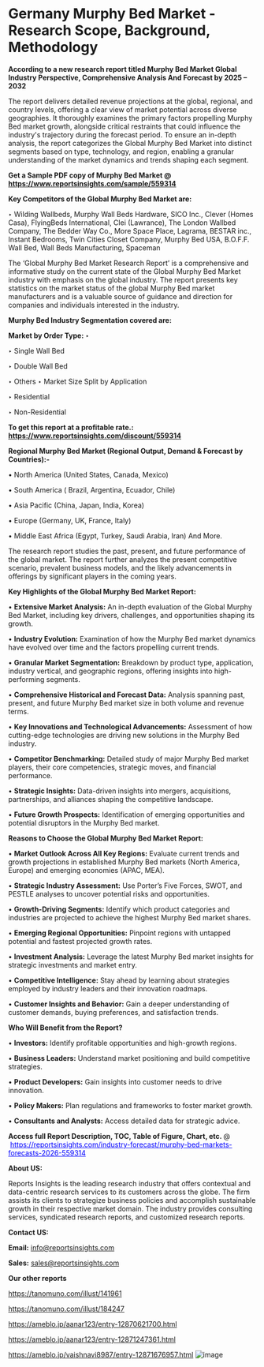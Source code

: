# Germany Murphy Bed Market - Research Scope, Background, Methodology

<strong>According to a new research report titled Murphy Bed Market Global Industry Perspective, Comprehensive Analysis And Forecast by 2025 – 2032</strong>

The report delivers detailed revenue projections at the global, regional, and country levels, offering a clear view of market potential across diverse geographies. It thoroughly examines the primary factors propelling Murphy Bed market growth, alongside critical restraints that could influence the industry's trajectory during the forecast period. To ensure an in-depth analysis, the report categorizes the Global Murphy Bed Market into distinct segments based on type, technology, and region, enabling a granular understanding of the market dynamics and trends shaping each segment.

<strong>Get a Sample PDF copy of Murphy Bed Market </strong><strong>@<a href=https://www.reportsinsights.com/sample/559314 style=color:#0000ff;> https://www.reportsinsights.com/sample/559314</a></strong></font>

<strong>Key Competitors of the Global Murphy Bed Market are:</strong>

‣ Wilding Wallbeds, Murphy Wall Beds Hardware, SICO Inc., Clever (Homes Casa), FlyingBeds International, Clei (Lawrance), The London Wallbed Company, The Bedder Way Co., More Space Place, Lagrama, BESTAR inc., Instant Bedrooms, Twin Cities Closet Company, Murphy Bed USA, B.O.F.F. Wall Bed, Wall Beds Manufacturing, Spaceman

The ‘Global Murphy Bed Market Research Report’ is a comprehensive and informative study on the current state of the Global Murphy Bed Market industry with emphasis on the global industry. The report presents key statistics on the market status of the global Murphy Bed market manufacturers and is a valuable source of guidance and direction for companies and individuals interested in the industry.

<strong>Murphy Bed Industry Segmentation covered are:</strong>

<strong>Market by Order Type: </strong>
‣ 

‣ Single Wall Bed

‣ Double Wall Bed

‣ Others
‣ Market Size Split by Application

‣ Residential

‣ Non-Residential

<strong>To get this report at a profitable rate.: <a href=https://www.reportsinsights.com/discount/559314 style=color:#0000ff;>https://www.reportsinsights.com/discount/559314</a></strong></font>

<strong>Regional Murphy Bed Market (Regional Output, Demand &amp; Forecast by Countries):-</strong>

• North America (United States, Canada, Mexico)

• South America ( Brazil, Argentina, Ecuador, Chile)

• Asia Pacific (China, Japan, India, Korea)

• Europe (Germany, UK, France, Italy)

• Middle East Africa (Egypt, Turkey, Saudi Arabia, Iran) And More.

The research report studies the past, present, and future performance of the global market. The report further analyzes the present competitive scenario, prevalent business models, and the likely advancements in offerings by significant players in the coming years.

<strong>Key Highlights of the Global Murphy Bed Market Report:</strong>

• <strong>Extensive Market Analysis:</strong> An in-depth evaluation of the Global Murphy Bed Market, including key drivers, challenges, and opportunities shaping its growth.

• <strong>Industry Evolution:</strong> Examination of how the Murphy Bed market dynamics have evolved over time and the factors propelling current trends.

• <strong>Granular Market Segmentation:</strong> Breakdown by product type, application, industry vertical, and geographic regions, offering insights into high-performing segments.

• <strong>Comprehensive Historical and Forecast Data:</strong> Analysis spanning past, present, and future Murphy Bed market size in both volume and revenue terms.

• <strong>Key Innovations and Technological Advancements:</strong> Assessment of how cutting-edge technologies are driving new solutions in the Murphy Bed industry.

• <strong>Competitor Benchmarking:</strong> Detailed study of major Murphy Bed market players, their core competencies, strategic moves, and financial performance.

• <strong>Strategic Insights:</strong> Data-driven insights into mergers, acquisitions, partnerships, and alliances shaping the competitive landscape.

• <strong>Future Growth Prospects:</strong> Identification of emerging opportunities and potential disruptors in the Murphy Bed market.

<strong>Reasons to Choose the Global Murphy Bed Market Report:</strong>

• <strong>Market Outlook Across All Key Regions:</strong> Evaluate current trends and growth projections in established Murphy Bed markets (North America, Europe) and emerging economies (APAC, MEA).

• <strong>Strategic Industry Assessment:</strong> Use Porter’s Five Forces, SWOT, and PESTLE analyses to uncover potential risks and opportunities.

• <strong>Growth-Driving Segments:</strong> Identify which product categories and industries are projected to achieve the highest Murphy Bed market shares.

• <strong>Emerging Regional Opportunities:</strong> Pinpoint regions with untapped potential and fastest projected growth rates.

• <strong>Investment Analysis:</strong> Leverage the latest Murphy Bed market insights for strategic investments and market entry.

• <strong>Competitive Intelligence:</strong> Stay ahead by learning about strategies employed by industry leaders and their innovation roadmaps.

• <strong>Customer Insights and Behavior:</strong> Gain a deeper understanding of customer demands, buying preferences, and satisfaction trends.

<strong>Who Will Benefit from the Report?</strong>

• <strong>Investors:</strong> Identify profitable opportunities and high-growth regions.

• <strong>Business Leaders:</strong> Understand market positioning and build competitive strategies.

• <strong>Product Developers:</strong> Gain insights into customer needs to drive innovation.

• <strong>Policy Makers:</strong> Plan regulations and frameworks to foster market growth.

• <strong>Consultants and Analysts:</strong> Access detailed data for strategic advice.
</ul>
<strong>Access full Report Description, TOC, Table of Figure, Chart, etc. </strong>@  <a href=https://reportsinsights.com/industry-forecast/murphy-bed-markets-forecasts-2026-559314 style=color:#0000ff;>https://reportsinsights.com/industry-forecast/murphy-bed-markets-forecasts-2026-559314</a></font>

<strong><strong>About US</strong>:</strong>

Reports Insights is the leading research industry that offers contextual and data-centric research services to its customers across the globe. The firm assists its clients to strategize business policies and accomplish sustainable growth in their respective market domain. The industry provides consulting services, syndicated research reports, and customized research reports.

<strong>Contact US:</strong>

<p class=""""><b>Email:</b> <a href=mailto:info@reportsinsights.com>info@reportsinsights.com</a></p>
<p class=""""><b>Sales:</b> <a href=mailto:sales@reportsinsights.com>sales@reportsinsights.com</a></p>

<strong>Our other reports</strong>

<a href=https://tanomuno.com/illust/141961>https://tanomuno.com/illust/141961</a>

<a href=https://tanomuno.com/illust/184247>https://tanomuno.com/illust/184247</a>

<a href=https://ameblo.jp/aanar123/entry-12870621700.html>https://ameblo.jp/aanar123/entry-12870621700.html</a>

<a href=https://ameblo.jp/aanar123/entry-12871247361.html>https://ameblo.jp/aanar123/entry-12871247361.html</a>

<a href=https://ameblo.jp/vaishnavi8987/entry-12871676957.html>https://ameblo.jp/vaishnavi8987/entry-12871676957.html</a>
![image](https://github.com/user-attachments/assets/2d1c536c-5e8f-4c0d-aab3-c6a32054b2c2)
